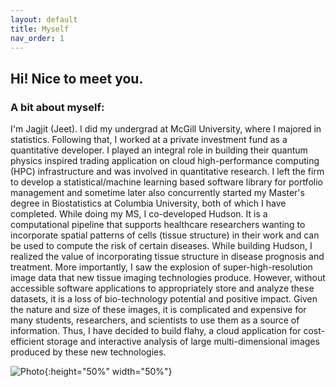 ```yaml
---
layout: default
title: Myself
nav_order: 1
---
```


## Hi! Nice to meet you.

### A bit about myself:
<p align="justify ">

I'm Jagjit (Jeet). I did my undergrad at McGill University, where I majored in statistics. Following that, I worked at a private investment fund as a quantitative developer. I played an integral role in building their quantum physics inspired trading application on cloud high-performance computing (HPC) infrastructure and was involved in quantitative research. I left the firm to develop a statistical/machine learning based software library for portfolio management and sometime later also concurrently started my Master's degree in Biostatistics at Columbia University, both of which I have completed. While doing my MS, I co-developed Hudson. It is a computational pipeline that supports healthcare researchers wanting to incorporate spatial patterns of cells (tissue structure) in their work and can be used to compute the risk of certain diseases. While building Hudson, I realized the value of incorporating tissue structure in disease prognosis and treatment. More importantly, I saw the explosion of super-high-resolution image data that new tissue imaging technologies produce. However, without accessible software applications to appropriately store and analyze these datasets, it is a loss of bio-technology potential and positive impact. Given the nature and size of these images, it is complicated and expensive for many students, researchers, and scientists to use them as a source of information. Thus, I have decided to build flahy, a cloud application for cost-efficient storage and interactive analysis of large multi-dimensional images produced by these new technologies. 

</p>

 
![Photo](photo.jpg){:height="50%" width="50%"} 
